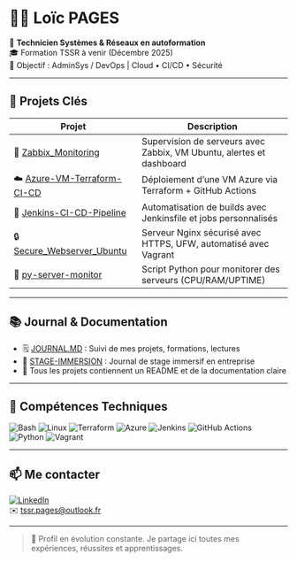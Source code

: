 
# 👨‍💻 Loïc PAGES

🎯 **Technicien Systèmes & Réseaux en autoformation**  
🎓 Formation TSSR à venir (Décembre 2025)  
🔧 Objectif : AdminSys / DevOps | Cloud • CI/CD • Sécurité

---

## 💼 Projets Clés

| Projet | Description |
|--------|-------------|
| 🔧 [Zabbix_Monitoring](https://github.com/loicpgs/Zabbix_Monitoring) | Supervision de serveurs avec Zabbix, VM Ubuntu, alertes et dashboard |
| ☁️ [Azure-VM-Terraform-CI-CD](https://github.com/loicpgs/Azure-VM-Terraform-CI-CD) | Déploiement d’une VM Azure via Terraform + GitHub Actions |
| 🚀 [Jenkins-CI-CD-Pipeline](https://github.com/loicpgs/Jenkins-CI-CD-Pipeline) | Automatisation de builds avec Jenkinsfile et jobs personnalisés |
| 🔒 [Secure_Webserver_Ubuntu](https://github.com/loicpgs/Secure_Webserver_Ubuntu) | Serveur Nginx sécurisé avec HTTPS, UFW, automatisé avec Vagrant |
| 🐍 [py-server-monitor](https://github.com/loicpgs/py-server-monitor) | Script Python pour monitorer des serveurs (CPU/RAM/UPTIME) |

---

## 📚 Journal & Documentation

- 🗒️ [JOURNAL.MD](https://github.com/loicpgs/JOURNAL.MD) : Suivi de mes projets, formations, lectures
- 🧪 [STAGE-IMMERSION](https://github.com/loicpgs/STAGE-IMMERSION) : Journal de stage immersif en entreprise 
- 📄 Tous les projets contiennent un README et de la documentation claire

---

## 🧰 Compétences Techniques

![Bash](https://img.shields.io/badge/-Bash-black?logo=gnubash&logoColor=white)
![Linux](https://img.shields.io/badge/-Linux-FCC624?logo=linux&logoColor=black)
![Terraform](https://img.shields.io/badge/-Terraform-7B42BC?logo=terraform&logoColor=white)
![Azure](https://img.shields.io/badge/-Azure-0078D4?logo=microsoftazure&logoColor=white)
![Jenkins](https://img.shields.io/badge/-Jenkins-D24939?logo=jenkins&logoColor=white)
![GitHub Actions](https://img.shields.io/badge/-GitHub_Actions-2088FF?logo=githubactions&logoColor=white)
![Python](https://img.shields.io/badge/-Python-3776AB?logo=python&logoColor=white)
![Vagrant](https://img.shields.io/badge/-Vagrant-1563FF?logo=vagrant&logoColor=white)

---

## 📫 Me contacter

[![LinkedIn](https://img.shields.io/badge/-LinkedIn-0A66C2?logo=linkedin&logoColor=white)](https://www.linkedin.com/in/loïc-pages-803508360)  
✉️ tssr.pages@outlook.fr

---

> 🚧 Profil en évolution constante. Je partage ici toutes mes expériences, réussites et apprentissages.

